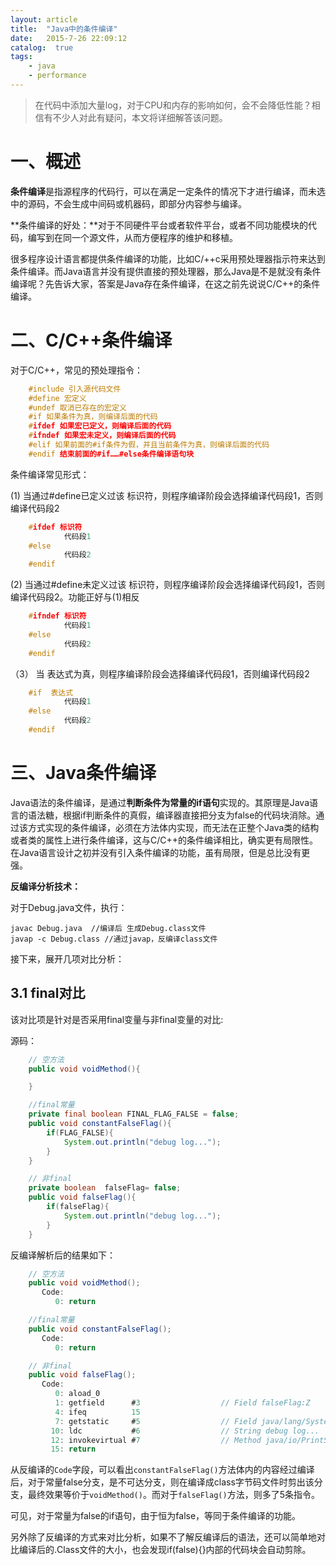 ```yaml
---
layout: article
title:  "Java中的条件编译"
date:   2015-7-26 22:09:12
catalog:  true
tags:
    - java
    - performance
---
```



> 在代码中添加大量log，对于CPU和内存的影响如何，会不会降低性能？相信有不少人对此有疑问，本文将详细解答该问题。

# 一、概述

**条件编译**是指源程序的代码行，可以在满足一定条件的情况下才进行编译，而未选中的源码，不会生成中间码或机器码，即部分内容参与编译。

**条件编译的好处：**对于不同硬件平台或者软件平台，或者不同功能模块的代码，编写到在同一个源文件，从而方便程序的维护和移植。

很多程序设计语言都提供条件编译的功能，比如C/++c采用预处理器指示符来达到条件编译。而Java语言并没有提供直接的预处理器，那么Java是不是就没有条件编译呢？先告诉大家，答案是Java存在条件编译，在这之前先说说C/C++的条件编译。

# 二、C/C++条件编译

对于C/C++，常见的预处理指令：

```c++
    #include 引入源代码文件
    #define 宏定义
    #undef 取消已存在的宏定义
    #if 如果条件为真，则编译后面的代码
    #ifdef 如果宏已定义，则编译后面的代码
    #ifndef 如果宏未定义，则编译后面的代码
    #elif 如果前面的#if条件为假，并且当前条件为真，则编译后面的代码
    #endif 结束前面的#if……#else条件编译语句块
```

条件编译常见形式：

(1) 当通过#define已定义过该 标识符，则程序编译阶段会选择编译代码段1，否则编译代码段2

```c++
    #ifdef 标识符
            代码段1
    #else
            代码段2
    #endif
```

(2) 当通过#define未定义过该 标识符，则程序编译阶段会选择编译代码段1，否则编译代码段2。功能正好与(1)相反

```c++
    #ifndef 标识符
            代码段1
    #else
            代码段2
    #endif
```

（3） 当 表达式为真，则程序编译阶段会选择编译代码段1，否则编译代码段2

```c++
    #if  表达式
            代码段1
    #else
            代码段2
    #endif
```

# 三、Java条件编译

Java语法的条件编译，是通过**判断条件为常量的if语句**实现的。其原理是Java语言的语法糖，根据if判断条件的真假，编译器直接把分支为false的代码块消除。通过该方式实现的条件编译，必须在方法体内实现，而无法在正整个Java类的结构或者类的属性上进行条件编译，这与C/C++的条件编译相比，确实更有局限性。在Java语言设计之初并没有引入条件编译的功能，虽有局限，但是总比没有更强。


**反编译分析技术：**

对于Debug.java文件，执行：

    javac Debug.java  //编译后 生成Debug.class文件
    javap -c Debug.class //通过javap，反编译class文件

接下来，展开几项对比分析：

## 3.1 final对比

该对比项是针对是否采用final变量与非final变量的对比:


源码：

```java
    // 空方法
    public void voidMethod(){

    }

    //final常量
    private final boolean FINAL_FLAG_FALSE = false;
    public void constantFalseFlag(){
        if(FLAG_FALSE){
            System.out.println("debug log...");
        }
    }

    // 非final
    private boolean  falseFlag= false;
    public void falseFlag(){
        if(falseFlag){
            System.out.println("debug log...");
        }
    }
```

反编译解析后的结果如下：

```java
    // 空方法
    public void voidMethod();
       Code:
          0: return

    //final常量
    public void constantFalseFlag();
       Code:
          0: return

    // 非final
    public void falseFlag();
       Code:
          0: aload_0
          1: getfield      #3                  // Field falseFlag:Z
          4: ifeq          15
          7: getstatic     #5                  // Field java/lang/System.out:Ljava/io/PrintStream;
         10: ldc           #6                  // String debug log...
         12: invokevirtual #7                  // Method java/io/PrintStream.println:(Ljava/lang/String;)V
         15: return
```

从反编译的`Code`字段，可以看出`constantFalseFlag()`方法体内的内容经过编译后，对于常量false分支，是不可达分支，则在编译成class字节码文件时剪出该分支，最终效果等价于`voidMethod()`。而对于`falseFlag()`方法，则多了5条指令。

可见，对于常量为false的if语句，由于恒为false，等同于条件编译的功能。

另外除了反编译的方式来对比分析，如果不了解反编译后的语法，还可以简单地对比编译后的.Class文件的大小，也会发现if(false){}内部的代码块会自动剪除。
